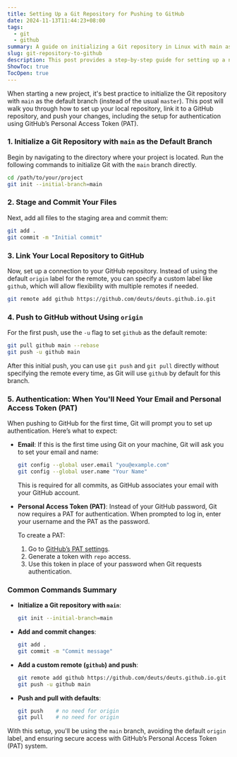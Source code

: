 ```yaml
---
title: Setting Up a Git Repository for Pushing to GitHub
date: 2024-11-13T11:44:23+08:00
tags:
  - git
  - github
summary: A guide on initializing a Git repository in Linux with main as the default branch and securely pushing to GitHub using a Personal Access Token (PAT), ideal for those looking to streamline their Git setup.
slug: git-repository-to-github
description: This post provides a step-by-step guide for setting up a new Git repository with main as the initial branch and linking it to a GitHub repository without relying on the default origin label. It includes details on staging and committing files, pushing to a custom remote, and handling authentication with GitHub’s Personal Access Token (PAT) system. This streamlined approach helps ensure secure and efficient repository management on GitHub, making it easier to use common Git commands (push and pull) without needing to specify a remote every time.
ShowToc: true
TocOpen: true
---
```

When starting a new project, it's best practice to initialize the Git repository with `main` as the default branch (instead of the usual `master`). This post will walk you through how to set up your local repository, link it to a GitHub repository, and push your changes, including the setup for authentication using GitHub’s Personal Access Token (PAT).

### 1. Initialize a Git Repository with `main` as the Default Branch

Begin by navigating to the directory where your project is located. Run the following commands to initialize Git with the `main` branch directly.

```bash
cd /path/to/your/project
git init --initial-branch=main
```

### 2. Stage and Commit Your Files

Next, add all files to the staging area and commit them:

```bash
git add .
git commit -m "Initial commit"
```

### 3. Link Your Local Repository to GitHub

Now, set up a connection to your GitHub repository. Instead of using the default `origin` label for the remote, you can specify a custom label like `github`, which will allow flexibility with multiple remotes if needed.

```bash
git remote add github https://github.com/deuts/deuts.github.io.git
```

### 4. Push to GitHub without Using `origin`

For the first push, use the `-u` flag to set `github` as the default remote:

```bash
git pull github main --rebase
git push -u github main
```

After this initial push, you can use `git push` and `git pull` directly without specifying the remote every time, as Git will use `github` by default for this branch.

### 5. Authentication: When You'll Need Your Email and Personal Access Token (PAT)

When pushing to GitHub for the first time, Git will prompt you to set up authentication. Here’s what to expect:

- **Email**: If this is the first time using Git on your machine, Git will ask you to set your email and name:
  ```bash
  git config --global user.email "you@example.com"
  git config --global user.name "Your Name"
  ```
  This is required for all commits, as GitHub associates your email with your GitHub account.

- **Personal Access Token (PAT)**: Instead of your GitHub password, Git now requires a PAT for authentication. When prompted to log in, enter your username and the PAT as the password.

  To create a PAT:
  1. Go to [GitHub’s PAT settings](https://github.com/settings/tokens).
  2. Generate a token with `repo` access.
  3. Use this token in place of your password when Git requests authentication.

### Common Commands Summary

- **Initialize a Git repository with `main`**:
  ```bash
  git init --initial-branch=main
  ```
- **Add and commit changes**:
  ```bash
  git add .
  git commit -m "Commit message"
  ```
- **Add a custom remote (`github`) and push**:
  ```bash
  git remote add github https://github.com/deuts/deuts.github.io.git
  git push -u github main
  ```
- **Push and pull with defaults**:
  ```bash
  git push    # no need for origin
  git pull    # no need for origin
  ```

With this setup, you'll be using the `main` branch, avoiding the default `origin` label, and ensuring secure access with GitHub’s Personal Access Token (PAT) system.